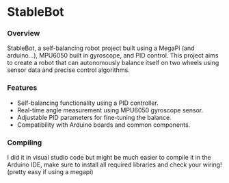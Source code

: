 # StableBot
### Overview

StableBot, a self-balancing robot project built using a MegaPi (and arduino...), MPU6050 built in gyroscope, and PID control. This project aims to create a robot that can autonomously balance itself on two wheels using sensor data and precise control algorithms.

### Features

- Self-balancing functionality using a PID controller.
- Real-time angle measurement using MPU6050 gyroscope sensor.
- Adjustable PID parameters for fine-tuning the balance.
- Compatibility with Arduino boards and common components.

### Compiling

I did it in visual studio code but might be much easier to compile it in the Arduino IDE, make sure to install all required libraries and check your wiring! (pretty easy if using a megapi)